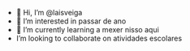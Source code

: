 - 👋 Hi, I’m @laisveiga
- 👀 I’m interested in passar de ano
- 🌱 I’m currently learning a mexer nisso aqui
-  I’m looking to collaborate on atividades escolares

<!---
laisveiga/laisveiga is a ✨ special ✨ repository because its `README.md` (this file) appears on your GitHub profile.
You can click the Preview link to take a look at your changes.
--->
